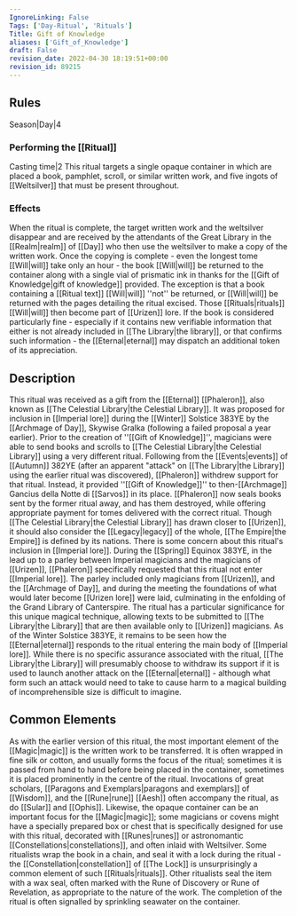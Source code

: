 ```yaml
---
IgnoreLinking: False
Tags: ['Day-Ritual', 'Rituals']
Title: Gift of Knowledge
aliases: ['Gift_of_Knowledge']
draft: False
revision_date: 2022-04-30 18:19:51+00:00
revision_id: 89215
---
```


## Rules
Season|Day|4
### Performing the [[Ritual]]
Casting time|2 This ritual targets a single opaque container in which are placed a book, pamphlet, scroll, or similar written work, and five ingots of [[Weltsilver]] that must be present throughout.
### Effects
When the ritual is complete, the target written work and the weltsilver disappear and are received by the attendants of the Great Library in the [[Realm|realm]] of [[Day]] who then use the weltsilver to make a copy of the written work.
Once the copying is complete - even the longest tome [[Will|will]] take only an hour - the book [[Will|will]] be returned to the container along with a single vial of prismatic ink in thanks for the [[Gift of Knowledge|gift of knowledge]] provided. The exception is that a book containing a [[Ritual text]] [[Will|will]] ''not'' be returned, or [[Will|will]] be returned with the pages detailing the ritual excised. Those [[Rituals|rituals]] [[Will|will]] then become part of [[Urizen]] lore.
If the book is considered particularly fine - especially if it contains new verifiable information that either is not already included in [[The Library|the library]], or that confirms such information - the [[Eternal|eternal]] may dispatch an additional token of its appreciation.
## Description
This ritual was received as a gift from the [[Eternal]] [[Phaleron]], also known as [[The Celestial Library|the Celestial Library]]. It was proposed for inclusion in [[Imperial lore]] during the [[Winter]] Solstice 383YE by the [[Archmage of Day]], Skywise Gralka (following a failed proposal a year earlier).
Prior to the creation of ''[[Gift of Knowledge]]'', magicians were able to send books and scrolls to [[The Celestial Library|the Celestial Library]] using a very different ritual. Following from the [[Events|events]] of [[Autumn]] 382YE (after an apparent "attack" on [[The Library|the Library]] using the earlier ritual was discovered), [[Phaleron]] withdrew support for that ritual. Instead, it provided ''[[Gift of Knowledge]]'' to then-[[Archmage]] Gancius della Notte di [[Sarvos]] in its place. [[Phaleron]] now seals books sent by the former ritual away, and has them destroyed, while offering appropriate payment for tomes delivered with the correct ritual. 
Though [[The Celestial Library|the Celestial Library]] has drawn closer to [[Urizen]], it should also consider the [[Legacy|legacy]] of the whole, [[The Empire|the Empire]] is defined by its nations. 
There is some concern about this ritual's inclusion in [[Imperial lore]]. During the [[Spring]] Equinox 383YE, in the lead up to a parley between Imperial magicians and the magicians of [[Urizen]], [[Phaleron]] specifically requested that this ritual not enter [[Imperial lore]]. The parley included only magicians from [[Urizen]], and the [[Archmage of Day]], and during the meeting the foundations of what would later become [[Urizen lore]] were laid, culminating in the enfolding of the Grand Library of Canterspire. The ritual has a particular significance for this unique magical technique, allowing texts to be submitted to [[The Library|the Library]] that are then available only to [[Urizen]] magicians. As of the Winter Solstice 383YE, it remains to be seen how the [[Eternal|eternal]] responds to the ritual entering the main body of [[Imperial lore]].
While there is no specific assurance associated with the ritual, [[The Library|the Library]] will presumably choose to withdraw its support if it is used to launch another attack on the [[Eternal|eternal]] - although what form such an attack would need to take to cause harm to a magical building of incomprehensible size is difficult to imagine.
## Common Elements
As with the earlier version of this ritual, the most important element of the [[Magic|magic]] is the written work to be transferred. It is often wrapped in fine silk or cotton, and usually forms the focus of the ritual; sometimes it is passed from hand to hand before being placed in the container, sometimes it is placed prominently in the centre of the ritual. Invocations of great scholars, [[Paragons and Exemplars|paragons and exemplars]] of [[Wisdom]], and the [[Rune|rune]] [[Aesh]] often accompany the ritual, as do [[Sular]] and [[Ophis]].
Likewise, the opaque container can be an important focus for the [[Magic|magic]]; some magicians or covens might have a specially prepared box or chest that is specifically designed for use with this ritual, decorated with [[Runes|runes]] or astronomantic [[Constellations|constellations]], and often inlaid with Weltsilver. 
Some ritualists wrap the book in a chain, and seal it with a lock during the ritual - the [[Constellation|constellation]] of [[The Lock]] is unsurprisingly a common element of such [[Rituals|rituals]]. Other ritualists seal the item with a wax seal, often marked with the Rune of Discovery or Rune of Revelation, as appropriate to the nature of the work. 
The completion of the ritual is often signalled by sprinkling seawater on the container.